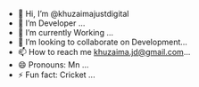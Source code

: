 - 👋 Hi, I’m @khuzaimajustdigital
- 👀 I’m Developer ...
- 🌱 I’m currently Working ...
- 💞️ I’m looking to collaborate on Development...
- 📫 How to reach me khuzaima.jd@gmail.com...
- 😄 Pronouns: Mn ...
- ⚡ Fun fact: Cricket ...

<!---
khuzaimajustdigital/khuzaimajustdigital is a ✨ special ✨ repository because its `README.md` (this file) appears on your GitHub profile.
You can click the Preview link to take a look at your changes.
--->
